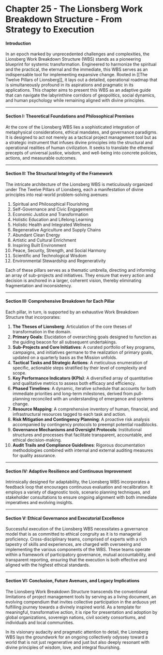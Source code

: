 # Chapter 25 - The Lionsberg Work Breakdown Structure - From Strategy to Execution

#### Introduction

In an epoch marked by unprecedented challenges and complexities, the Lionsberg Work Breakdown Structure (WBS) stands as a pioneering blueprint for systemic transformation. Engineered to harmonize the spiritual and the practical, the eternal and the immediate, this WBS serves as an indispensable tool for implementing expansive change. Rooted in [[The Twelve Pillars of Lionsberg]], it lays out a detailed, operational roadmap that is simultaneously profound in its aspirations and pragmatic in its applications. This chapter aims to present this WBS as an adaptive guide that can navigate the labyrinthine corridors of geopolitics, social dynamics, and human psychology while remaining aligned with divine principles.

---

#### Section I: Theoretical Foundations and Philosophical Premises

At the core of the Lionsberg WBS lies a sophisticated integration of metaphysical considerations, ethical mandates, and governance paradigms. It is designed to act not merely as a tactical project management tool but as a strategic instrument that infuses divine principles into the structural and operational realities of human civilization. It seeks to translate the ethereal precepts of universal justice, wisdom, and well-being into concrete policies, actions, and measurable outcomes.

---

#### Section II: The Structural Integrity of the Framework

The intricate architecture of the Lionsberg WBS is meticulously organized under The Twelve Pillars of Lionsberg, each a manifestation of divine principles into real-world problem-solving avenues:

1. Spiritual and Philosophical Flourishing
2. Self-Governance and Civic Engagement
3. Economic Justice and Transformation
4. Holistic Education and Lifelong Learning
5. Holistic Health and Integrated Wellness
6. Regenerative Agriculture and Supply Chains
7. Abundant Clean Energy
8. Artistic and Cultural Enrichment
9. Inspiring Built Environment
10. Peace, Security, Strength, and Social Harmony
11. Scientific and Technological Wisdom
12. Environmental Stewardship and Regenerativity

Each of these pillars serves as a thematic umbrella, directing and informing an array of sub-projects and initiatives. They ensure that every action and decision is anchored in a larger, coherent vision, thereby eliminating fragmentation and inconsistency.

---

#### Section III: Comprehensive Breakdown for Each Pillar

Each pillar, in turn, is supported by an exhaustive Work Breakdown Structure that incorporates:

1. **The Theses of Lionsberg**: Articulation of the core theses of transformation in the domain. 
2. **Primary Goals**: Elucidation of overarching goals designed to function as the guiding beacon for all subsequent undertakings.
3. **Sub-Projects and Core Initiatives**: A curated portfolio of key programs, campaigns, and initiatives germane to the realization of primary goals, updated on a quarterly basis as the Mission unfolds.
4. **Tactical Tasks and Strategic Actions**: A meticulous enumeration of specific, actionable steps stratified by their level of complexity and scope.
5. **Key Performance Indicators (KPIs)**: A diversified array of quantitative and qualitative metrics to assess both efficacy and efficiency.
6. **Phased Timelines**: A dynamic, iterative schedule that accounts for both immediate priorities and long-term milestones, derived from pull-planning reconciled with an understanding of emergence and systems change.
7. **Resource Mapping**: A comprehensive inventory of human, financial, and infrastructural resources tagged to each task and action.
8. **Risk Mitigation and Contingency Planning**: A proactive risk analysis accompanied by contingency protocols to preempt potential roadblocks.
9. **Governance Mechanisms and Oversight Protocols**: Institutional structures and processes that facilitate transparent, accountable, and ethical decision-making.
10. **Audit Trails and Compliance Guidelines**: Rigorous documentation methodologies combined with internal and external auditing measures for quality assurance.

---

#### Section IV: Adaptive Resilience and Continuous Improvement

Intrinsically designed for adaptability, the Lionsberg WBS incorporates a feedback loop that encourages continuous evaluation and recalibration. It employs a variety of diagnostic tools, scenario planning techniques, and stakeholder consultations to ensure ongoing alignment with both immediate imperatives and evolving insights.

---

#### Section V: Ethical Governance and Executorial Excellence

Successful execution of the Lionsberg WBS necessitates a governance model that is as committed to ethical congruity as it is to managerial proficiency. Cross-disciplinary teams, comprised of experts with a rich tapestry of skills and experiences, are charged with overseeing and implementing the various components of the WBS. These teams operate within a framework of participatory governance, mutual accountability, and transparent reporting, ensuring that the execution is both effective and aligned with the highest ethical standards.

---

#### Section VI: Conclusion, Future Avenues, and Legacy Implications

The Lionsberg Work Breakdown Structure transcends the conventional limitations of project management tools by serving as a living document, an evolving compendium that invites collective participation in the arduous yet fulfilling journey towards a divinely inspired world. As a template for meaningful, transformative action, it is ripe for presentation and adoption by global organizations, sovereign nations, civil society consortiums, and individuals and local communities.

In its visionary audacity and pragmatic attention to detail, the Lionsberg WBS lays the groundwork for an ongoing collectively odyssey toward a world that is not just regenerative and just but also deeply resonant with divine principles of wisdom, love, and integral flourishing.

